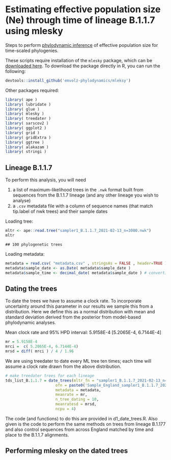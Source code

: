# Estimating effective population size (Ne) through time of lineage B.1.1.7 using mlesky

Steps to perform [phylodynamic inference](https://www.biorxiv.org/content/10.1101/2021.01.18.427056v1) of effective population size for time-scaled phylogenies. 

These scripts require installation of the `mlesky` package, which can be [downloaded here](https://github.com/emvolz-phylodynamics/mlesky). To download the package directly in R, you can run the following:


```r
devtools::install_github('emvolz-phylodynamics/mleksy') 

```

Other packages required:


```r
library( ape )
library( lubridate )
library( glue )
library( mlesky )
library( treedater ) 
library( sarscov2 ) 
library( ggplot2 )
library( grid )
library( gridExtra )
library( ggtree )
library( alakazam )
library( stringi )
```





## Lineage B.1.1.7

To perform this analysis, you will need 
1) a list of maximum-likelihood trees in the `.nwk` format built from sequences from the B.1.1.7 lineage (and any other lineage you wish to analyse)
2) a `.csv` metadata file with a column of sequence names (that match tip.label of nwk trees) and their sample dates


Loading tree:
```r
mltr <- ape::read.tree("sampler1_B.1.1.7_2021-02-13_n=3000.nwk")
mltr

```


```
## 100 phylogenetic trees

```

Loading metadata:
```r
metadata = read.csv( "metadata.csv" , stringsAs = FALSE , header=TRUE )
metadata$sample_date <- as.Date( metadata$sample_date )
metadata$sample_time <- decimal_date( metadata$sample_date ) # converting to decimal date for use in treedater
```

## Dating the trees


To date the trees we have to assume a clock rate. To incorporate uncertainty around this parameter in our results we sample this from a distribution. Here we define this as a normal distribution with mean and standard deviation derived from the posterior from model-based phylodynamic analyses.

Mean clock rate and 95% HPD interval: 5.9158E-4	[5.2065E-4, 6.7144E-4]
```r
mr = 5.9158E-4
mrci = 	c( 5.2065E-4, 6.7144E-4)
mrsd = diff( mrci ) / 4 / 1.96

```

We are using treedater to date every ML tree ten times; each time will assume a clock rate drawn from the above distribution.


```r
# make treedater trees for each lineage
tds_list_B.1.1.7 = date_trees(mltr_fn = "sampler1_B.1.1.7_2021-02-13_n=3000.nwk",
                      ofn = paste0('Sample_England_sampler1_B.1.1.7_2021-02-13_n=3000_n_tree_dating_10'), 
                      metadata = metadata, 
                      meanrate = mr,
                      n_tree_dating = 10,
                      meanratesd = mrsd, 
                      ncpu = 4)

```
The code (and functions) to do this are provided in d1_date_trees.R. Also given is the code to perform the same methods on trees from lineage B.1.177 and also control sequences from across England matched by time and place to the B.1.1.7 alignments.



## Performing mlesky on the dated trees





